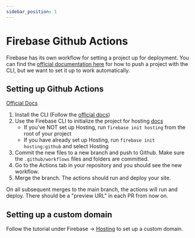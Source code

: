 ```yaml
---
sidebar_position: 1
---
```


# Firebase Github Actions

Firebase has its own workflow for setting a project up for deployment. You can find the [official documentation here](https://firebase.google.com/docs/hosting/quickstart) for how to push a project with the CLI, but we want to set it up to work automatically.

## Setting up Github Actions

[Official Docs](https://firebase.google.com/docs/hosting/github-integration)

1. Install the CLI (Follow the [official docs](https://firebase.google.com/docs/cli#install_the_firebase_cli))
2. Use the Firebase CLI to initialize the project for hosting [docs](https://firebase.google.com/docs/cli#install_the_firebase_cli)
   - If you've NOT set up Hosting, run `firebase init hosting` from the root of your project
   - If you have already set up Hosting, run `firebase init hosting:github` and select Hosting
3. Commit the new files to a new branch and push to Github. Make sure the `.github/workflows` files and folders are committed.
4. Go to the Actions tab in your repository and you should see the new workflow.
5. Merge the branch. The actions should run and deploy your site.

On all subsequent merges to the main branch, the actions will run and deploy. There should be a "preview URL" in each PR from now on.

## Setting up a custom domain

Follow the tutorial under Firebase -> [Hosting](/firebase/subdomains-and-multisite/intro.md) to set up a custom domain.

